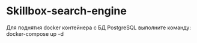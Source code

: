 # Skillbox-search-engine

Для поднятия docker контейнера с БД PostgreSQL выполните команду: docker-compose up -d
